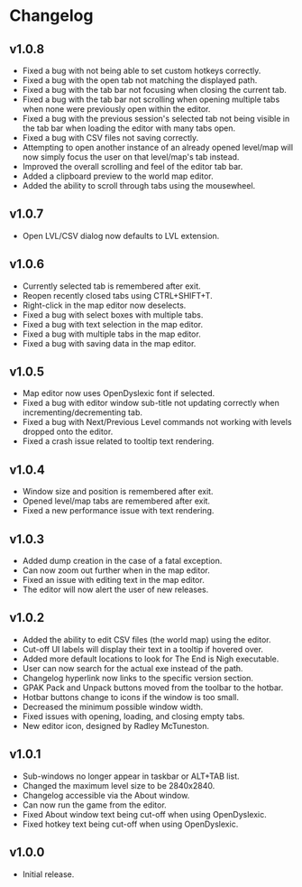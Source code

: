 # Changelog

## v1.0.8
* Fixed a bug with not being able to set custom hotkeys correctly.
* Fixed a bug with the open tab not matching the displayed path.
* Fixed a bug with the tab bar not focusing when closing the current tab.
* Fixed a bug with the tab bar not scrolling when opening multiple tabs when none were previously open within the editor.
* Fixed a bug with the previous session's selected tab not being visible in the tab bar when loading the editor with many tabs open.
* Fixed a bug with CSV files not saving correctly.
* Attempting to open another instance of an already opened level/map will now simply focus the user on that level/map's tab instead.
* Improved the overall scrolling and feel of the editor tab bar.
* Added a clipboard preview to the world map editor.
* Added the ability to scroll through tabs using the mousewheel.

## v1.0.7
* Open LVL/CSV dialog now defaults to LVL extension.

## v1.0.6
* Currently selected tab is remembered after exit.
* Reopen recently closed tabs using CTRL+SHIFT+T.
* Right-click in the map editor now deselects.
* Fixed a bug with select boxes with multiple tabs.
* Fixed a bug with text selection in the map editor.
* Fixed a bug with multiple tabs in the map editor.
* Fixed a bug with saving data in the map editor.

## v1.0.5
* Map editor now uses OpenDyslexic font if selected.
* Fixed a bug with editor window sub-title not updating correctly when incrementing/decrementing tab.
* Fixed a bug with Next/Previous Level commands not working with levels dropped onto the editor.
* Fixed a crash issue related to tooltip text rendering.

## v1.0.4
* Window size and position is remembered after exit.
* Opened level/map tabs are remembered after exit.
* Fixed a new performance issue with text rendering.

## v1.0.3
* Added dump creation in the case of a fatal exception.
* Can now zoom out further when in the map editor.
* Fixed an issue with editing text in the map editor.
* The editor will now alert the user of new releases.

## v1.0.2
* Added the ability to edit CSV files (the world map) using the editor.
* Cut-off UI labels will display their text in a tooltip if hovered over.
* Added more default locations to look for The End is Nigh executable.
* User can now search for the actual exe instead of the path.
* Changelog hyperlink now links to the specific version section.
* GPAK Pack and Unpack buttons moved from the toolbar to the hotbar.
* Hotbar buttons change to icons if the window is too small.
* Decreased the minimum possible window width.
* Fixed issues with opening, loading, and closing empty tabs.
* New editor icon, designed by Radley McTuneston.

## v1.0.1
* Sub-windows no longer appear in taskbar or ALT+TAB list.
* Changed the maximum level size to be 2840x2840.
* Changelog accessible via the About window.
* Can now run the game from the editor.
* Fixed About window text being cut-off when using OpenDyslexic.
* Fixed hotkey text being cut-off when using OpenDyslexic.

## v1.0.0
* Initial release.
